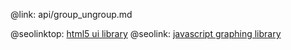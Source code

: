 @link: api/group_ungroup.md

@seolinktop: [html5 ui library](https://webix.com)
@seolink: [javascript graphing library](https://webix.com/widget/charts/)